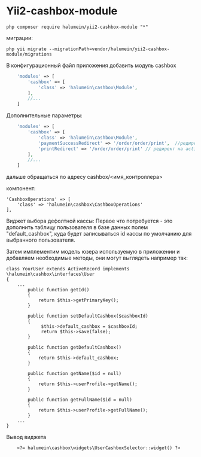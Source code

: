 Yii2-cashbox-module
==========


```
php composer require halumein/yii2-cashbox-module "*"
```

миграции:

```
php yii migrate --migrationPath=vendor/halumein/yii2-cashbox-module/migrations
```

В конфигурационный файл приложения добавить модуль cashbox

```php
    'modules' => [
        'cashbox' => [
            'class' => 'halumein\cashbox\Module',
        ],
        //...
    ]
```

Дополнительные параметры:


```php
    'modules' => [
        'cashbox' => [
            'class' => 'halumein\cashbox\Module',
            'paymentSuccessRedirect' => '/order/order/print',  //редирект после успешной оплаты
            'printRedirect' => '/order/order/print' // редирект на action печати чека после оплаты
        ],
        //...
    ]
```



дальше обращаться по адресу cashbox/<имя_контроллера>


компонент:

```
'CashboxOperations' => [
    'class' => 'halumein\cashbox\CashboxOperations'
],
```

Виджет выбора дефолтной кассы:
Первое что потребуется - это дополнить таблицу пользователя в базе данных полем "default_cashbox", куда будет записываться id кассы по умолчанию для выбранного пользователя.

Затем имплементим модель юзера используемую в приложении и добавляем необходимые методы, они могут выглядеть например так:


```
class YourUser extends ActiveRecord implements \halumein\cashbox\interfaces\User
{
    ...
        public function getId()
        {
            return $this->getPrimaryKey();
        }

        public function setDefaultCashbox($cashboxId)
        {
             $this->default_cashbox = $cashboxId;
             return $this->save(false);
        }

        public function getDefaultCashbox()
        {
            return $this->default_cashbox;
        }

        public function getName($id = null)
        {
            return $this->userProfile->getName();
        }

        public function getFullName($id = null)
        {
            return $this->userProfile->getFullName();
        }
    ...
}
```

Вывод виджета
```
    <?= halumein\cashbox\widgets\UserCashboxSelector::widget() ?>
```
